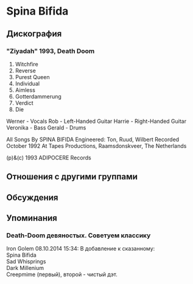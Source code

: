 # Spina Bifida



## Дискография

### "Ziyadah" 1993, Death Doom

1. Witchfire
2. Reverse
3. Purest Queen
4. Individual
5. Aimless
6. Gotterdammerung
7. Verdict
8. Die

 Werner - Vocals
 Rob - Left-Handed Guitar
 Harrie - Right-Handed Guitar
 Veronika - Bass
 Gerald - Drums

All Songs By SPINA BIFIDA
Engineered: Ton, Ruud, Wilbert
Recorded October 1992 At Tapes Productions,
Raamsdonskveer, The Netherlands

(p)&(c) 1993 ADIPOCERE Records



## Отношения с другими группами


## Обсуждения


## Упоминания

### Death-Doom девяностых. Советуем классику

Iron Golem 08.10.2014 15:34:
В добавление к сказанному:<BR>Spina Bifida<BR>Sad Whisprings<BR>Dark Millenium<BR>Creepmime (первый), второй - чистый дэт.<BR><BR>

